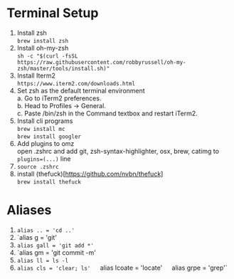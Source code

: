 # Terminal Setup

1. Install zsh  
`brew install zsh`
2. Install oh-my-zsh  
`sh -c "$(curl -fsSL https://raw.githubusercontent.com/robbyrussell/oh-my-zsh/master/tools/install.sh)"`
3. Install Iterm2  
`https://www.iterm2.com/downloads.html`
4. Set zsh as the default terminal environment  
a. Go to iTerm2 preferences.  
b. Head to Profiles -> General.  
c. Paste /bin/zsh in the Command textbox and restart iTerm2.  
5. Install cli programs  
`brew install mc`  
`brew install googler`  
6. Add plugins to omz  
open .zshrc and add git, zsh-syntax-highlighter, osx, brew, catimg to `plugins=(...)` line  
7. `source .zshrc`  
8. install (thefuck)[https://github.com/nvbn/thefuck]  
`brew install thefuck`

# Aliases  
1. `alias .. = 'cd ..'`  
2. `alias g = 'git'  
3. `alias gall = 'git add *'`  
2. `alias gm = 'git commit -m'  
3. `alias ll = ls -l`  
4. `alias cls = 'clear; ls'  
`alias lcoate = 'locate'`  
`alias grpe = 'grep'`
